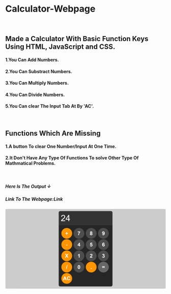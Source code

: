 <h1>Calculator-Webpage</h1>
<br/>
<h2>Made a Calculator With Basic Function Keys Using HTML, JavaScript and CSS.</h2>
<h4>1.You Can Add Numbers.</h4>
<h4>2.You Can Substract Numbers.</h4>
<h4>3.You Can Multiply Numbers. </h4>
<h4>4.You Can Divide Numbers.</h4>
<h4>5.You Can clear The Input Tab At By 'AC'.</h4>
<br/>
<h2>Functions Which Are Missing</h2>
<h4>1.A button To clear One Number/Input At One Time.</h4>
<h4>2.It Don't Have Any Type Of Functions To solve Other Type Of Mathmatical Problems.</h4>
<br/>
<h5>Here Is The Output	&darr;</h5>
<h5>Link To The Webpage:<a href="https://jadhavsau777.github.io/Calculator-Webpage/" style="text-decoration:none;">Link</a></h5>

<img src="img/Screenshot 2024-06-20 120133.png" alt="Image Showing How It Looks On Browser">
